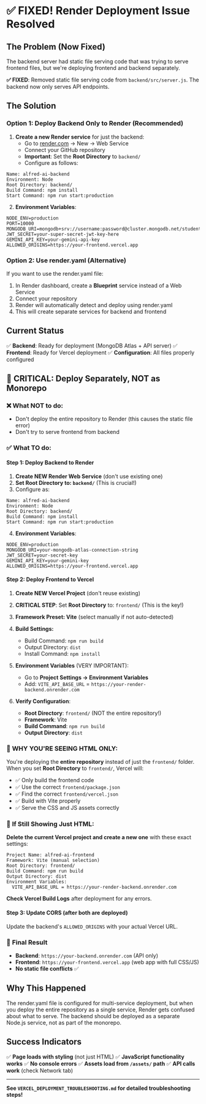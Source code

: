# ✅ **FIXED!** Render Deployment Issue Resolved

## The Problem (Now Fixed)

The backend server had static file serving code that was trying to serve frontend files, but we're deploying frontend and backend separately.

**✅ FIXED**: Removed static file serving code from `backend/src/server.js`. The backend now only serves API endpoints.

## The Solution

### Option 1: Deploy Backend Only to Render (Recommended)

1. **Create a new Render service** for just the backend:
   - Go to [render.com](https://render.com) → New → Web Service
   - Connect your GitHub repository
   - **Important**: Set the **Root Directory** to `backend/`
   - Configure as follows:

```
Name: alfred-ai-backend
Environment: Node
Root Directory: backend/
Build Command: npm install
Start Command: npm run start:production
```

2. **Environment Variables**:
```
NODE_ENV=production
PORT=10000
MONGODB_URI=mongodb+srv://username:password@cluster.mongodb.net/studentbuddy
JWT_SECRET=your-super-secret-jwt-key-here
GEMINI_API_KEY=your-gemini-api-key
ALLOWED_ORIGINS=https://your-frontend.vercel.app
```

### Option 2: Use render.yaml (Alternative)

If you want to use the render.yaml file:

1. In Render dashboard, create a **Blueprint** service instead of a Web Service
2. Connect your repository
3. Render will automatically detect and deploy using render.yaml
4. This will create separate services for backend and frontend

## Current Status

✅ **Backend**: Ready for deployment (MongoDB Atlas + API server)
✅ **Frontend**: Ready for Vercel deployment
✅ **Configuration**: All files properly configured

## 🚨 **CRITICAL: Deploy Separately, NOT as Monorepo**

### ❌ **What NOT to do:**
- Don't deploy the entire repository to Render (this causes the static file error)
- Don't try to serve frontend from backend

### ✅ **What TO do:**

#### **Step 1: Deploy Backend to Render**
1. **Create NEW Render Web Service** (don't use existing one)
2. **Set Root Directory to: `backend/`** (This is crucial!)
3. Configure as:
```
Name: alfred-ai-backend
Environment: Node
Root Directory: backend/
Build Command: npm install
Start Command: npm run start:production
```
4. **Environment Variables**:
```
NODE_ENV=production
MONGODB_URI=your-mongodb-atlas-connection-string
JWT_SECRET=your-secret-key
GEMINI_API_KEY=your-gemini-key
ALLOWED_ORIGINS=https://your-frontend.vercel.app
```

#### **Step 2: Deploy Frontend to Vercel**
1. **Create NEW Vercel Project** (don't reuse existing)
2. **CRITICAL STEP**: Set **Root Directory** to: `frontend/` (This is the key!)
3. **Framework Preset: Vite** (select manually if not auto-detected)
4. **Build Settings:**
   - Build Command: `npm run build`
   - Output Directory: `dist`
   - Install Command: `npm install`

5. **Environment Variables** (VERY IMPORTANT):
   - Go to **Project Settings → Environment Variables**
   - Add: `VITE_API_BASE_URL` = `https://your-render-backend.onrender.com`

6. **Verify Configuration**:
   - **Root Directory**: `frontend/` (NOT the entire repository!)
   - **Framework**: Vite
   - **Build Command**: `npm run build`
   - **Output Directory**: `dist`

### 🚨 **WHY YOU'RE SEEING HTML ONLY:**

You're deploying the **entire repository** instead of just the `frontend/` folder. When you set **Root Directory** to `frontend/`, Vercel will:

- ✅ Only build the frontend code
- ✅ Use the correct `frontend/package.json`
- ✅ Find the correct `frontend/vercel.json`
- ✅ Build with Vite properly
- ✅ Serve the CSS and JS assets correctly

### 🚨 **If Still Showing Just HTML:**

**Delete the current Vercel project and create a new one** with these exact settings:

```
Project Name: alfred-ai-frontend
Framework: Vite (manual selection)
Root Directory: frontend/
Build Command: npm run build
Output Directory: dist
Environment Variables:
  VITE_API_BASE_URL = https://your-render-backend.onrender.com
```

**Check Vercel Build Logs** after deployment for any errors.

#### **Step 3: Update CORS** (after both are deployed)
Update the backend's `ALLOWED_ORIGINS` with your actual Vercel URL.

### 🎯 **Final Result**
- **Backend**: `https://your-backend.onrender.com` (API only)
- **Frontend**: `https://your-frontend.vercel.app` (web app with full CSS/JS)
- **No static file conflicts** ✅

## Why This Happened

The render.yaml file is configured for multi-service deployment, but when you deploy the entire repository as a single service, Render gets confused about what to serve. The backend should be deployed as a separate Node.js service, not as part of the monorepo.

## Success Indicators

✅ **Page loads with styling** (not just HTML)
✅ **JavaScript functionality works**
✅ **No console errors**
✅ **Assets load from `/assets/` path**
✅ **API calls work** (check Network tab)

---

**See `VERCEL_DEPLOYMENT_TROUBLESHOOTING.md` for detailed troubleshooting steps!**
